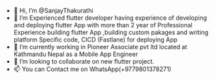 - 👋 Hi, I’m @SanjayThakurathi
- 👀 I’m  Experienced flutter developer having experience of developing and deploying flutter App with more than 2 year of Professional Experience building flutter App ,building custom pakages and writing platform Specific code, CICD (Fastlane) for deploying App
- 🌱 I’m currently working in Pioneer Associate pvt ltd  located at Kathmandu Nepal as a Mobile App Engineer
- 💞️ I’m looking to collaborate on new flutter project.
- 📫 You can Contact me on WhatsApp(+9779801378271) 

 
